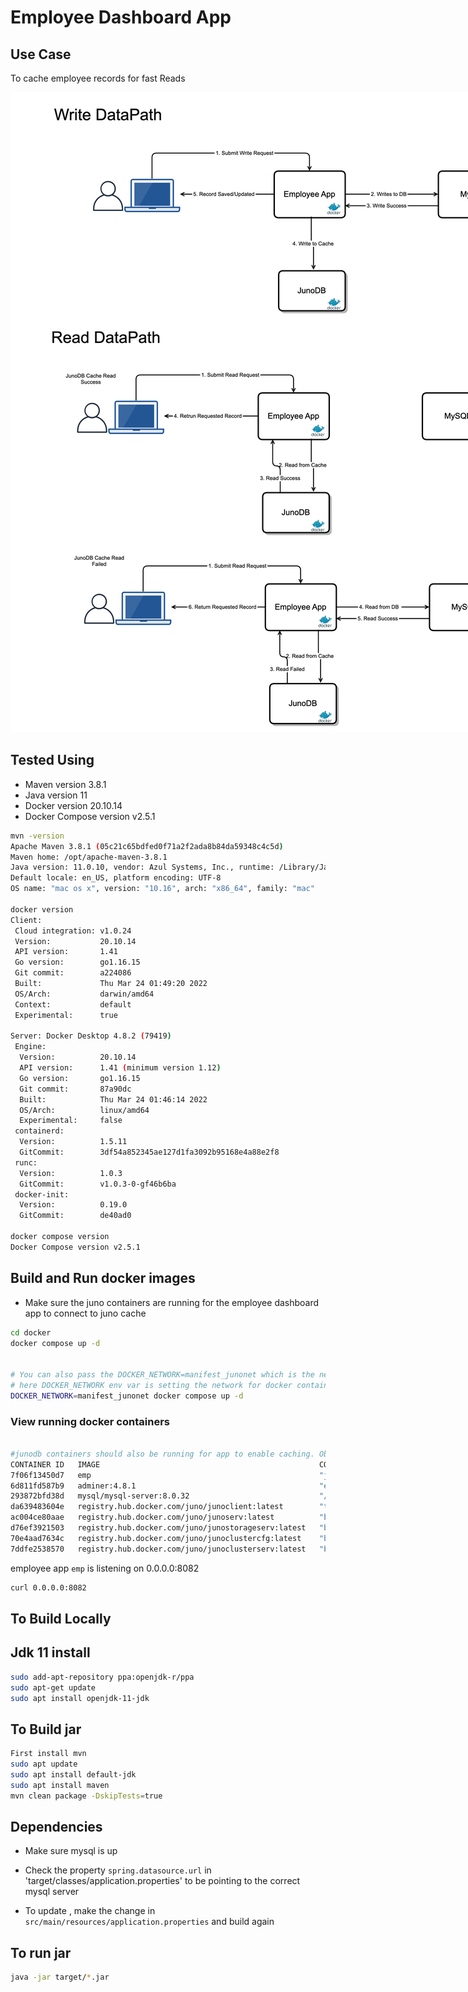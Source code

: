 # Employee Dashboard App

## Use Case
To cache employee records for fast Reads

<img
  src="edp_image.png"
  style="display: inline-block; margin: 0 auto; max-width: 1000px">

## Tested Using
- Maven version 3.8.1
- Java version 11
- Docker version 20.10.14
- Docker Compose version v2.5.1
```bash
mvn -version
Apache Maven 3.8.1 (05c21c65bdfed0f71a2f2ada8b84da59348c4c5d)
Maven home: /opt/apache-maven-3.8.1
Java version: 11.0.10, vendor: Azul Systems, Inc., runtime: /Library/Java/JavaVirtualMachines/zulu-sa-11.0.10.jdk/Contents/Home
Default locale: en_US, platform encoding: UTF-8
OS name: "mac os x", version: "10.16", arch: "x86_64", family: "mac"

docker version 
Client:
 Cloud integration: v1.0.24
 Version:           20.10.14
 API version:       1.41
 Go version:        go1.16.15
 Git commit:        a224086
 Built:             Thu Mar 24 01:49:20 2022
 OS/Arch:           darwin/amd64
 Context:           default
 Experimental:      true

Server: Docker Desktop 4.8.2 (79419)
 Engine:
  Version:          20.10.14
  API version:      1.41 (minimum version 1.12)
  Go version:       go1.16.15
  Git commit:       87a90dc
  Built:            Thu Mar 24 01:46:14 2022
  OS/Arch:          linux/amd64
  Experimental:     false
 containerd:
  Version:          1.5.11
  GitCommit:        3df54a852345ae127d1fa3092b95168e4a88e2f8
 runc:
  Version:          1.0.3
  GitCommit:        v1.0.3-0-gf46b6ba
 docker-init:
  Version:          0.19.0
  GitCommit:        de40ad0

docker compose version 
Docker Compose version v2.5.1
```

## Build and Run docker images

- Make sure the juno containers are running for the employee dashboard app to connect to juno cache

```bash
cd docker
docker compose up -d


# You can also pass the DOCKER_NETWORK=manifest_junonet which is the network created when the juno docker containers are initialized following the instructions at https://github.com/paypal/junodb#run-junodb 
# here DOCKER_NETWORK env var is setting the network for docker containers to start in same network as juno containers 
DOCKER_NETWORK=manifest_junonet docker compose up -d 

```

### View running docker containers
```bash

#junodb containers should also be running for app to enable caching. Observe running containers.
CONTAINER ID   IMAGE                                                 COMMAND                  CREATED             STATUS                       PORTS                                                                    NAMES
7f06f13450d7   emp                                                   "java -jar /opt/app/…"   37 minutes ago      Up 37 minutes                8080/tcp, 0.0.0.0:8082->8082/tcp                                         emp
6d811fd587b9   adminer:4.8.1                                         "entrypoint.sh php -…"   37 minutes ago      Up 37 minutes                0.0.0.0:8083->8080/tcp                                                   adminer
293872bfd38d   mysql/mysql-server:8.0.32                             "/entrypoint.sh --de…"   37 minutes ago      Up 37 minutes (healthy)      3307/tcp, 33060-33061/tcp, 0.0.0.0:3307->3306/tcp                        mysqldb
da639483604e   registry.hub.docker.com/juno/junoclient:latest        "tail -f /dev/null"      About an hour ago   Up About an hour (healthy)                                                                            junoclient
ac004ce80aae   registry.hub.docker.com/juno/junoserv:latest          "bash /opt/juno/bin/…"   About an hour ago   Up About an hour (healthy)   0.0.0.0:5080->5080/tcp, 0.0.0.0:8080->8080/tcp, 0.0.0.0:8088->8088/tcp   proxy
d76ef3921503   registry.hub.docker.com/juno/junostorageserv:latest   "bash /opt/juno/bin/…"   About an hour ago   Up About an hour (healthy)   0.0.0.0:8089->8089/tcp                                                   storageserv
70e4aad7634c   registry.hub.docker.com/juno/junoclustercfg:latest    "bash /opt/juno/entr…"   About an hour ago   Up About an hour (healthy)                                                                            clustercfg
7ddfe2538570   registry.hub.docker.com/juno/junoclusterserv:latest   "bash /opt/juno/entr…"   About an hour ago   Up About an hour (healthy)   2379/tcp                                                                 etcd
```


employee app `emp` is listening on 0.0.0.0:8082
```bash
curl 0.0.0.0:8082
```


## To Build Locally

## Jdk 11 install
```bash
sudo add-apt-repository ppa:openjdk-r/ppa
sudo apt-get update
sudo apt install openjdk-11-jdk
```

## To Build jar
```bash
First install mvn
sudo apt update
sudo apt install default-jdk
sudo apt install maven
mvn clean package -DskipTests=true
```

## Dependencies

- Make sure mysql is up

- Check the property `spring.datasource.url` in 'target/classes/application.properties' to be pointing to the correct mysql server
- To update , make the change in `src/main/resources/application.properties` and build again

## To run jar
```bash
java -jar target/*.jar
```
